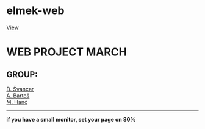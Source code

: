 # elmek-web
[View](https://Ejdmmm.github.io/elmek-web-master/)
<h1>WEB PROJECT MARCH</h1>
<h2>GROUP:</h2>
<a href="https://github.com/deesdav">D. Švancar</a> <br>
<a href="https://github.com/Ejdmmm">A. Bartoš</a> <br>
<a href="https://github.com/Mirecek2011CZ">M. Hanč</a> <br>
<hr>
<div><b>if you have a small monitor, set your page on 80%</b></div>


